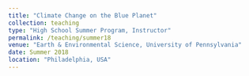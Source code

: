 ```yaml
---
title: "Climate Change on the Blue Planet"
collection: teaching
type: "High School Summer Program, Instructor"
permalink: /teaching/summer18
venue: "Earth & Environmental Science, University of Pennsylvania"
date: Summer 2018
location: "Philadelphia, USA"
---
```

